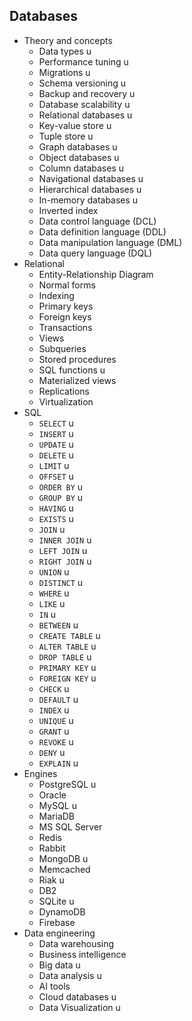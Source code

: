 ## Databases

- Theory and concepts
  - Data types  u
  - Performance tuning u
  - Migrations u
  - Schema versioning u
  - Backup and recovery u
  - Database scalability u
  - Relational databases u
  - Key-value store u
  - Tuple store u
  - Graph databases u
  - Object databases u
  - Column databases u
  - Navigational databases u
  - Hierarchical databases u
  - In-memory databases u
  - Inverted index
  - Data control language (DCL)
  - Data definition language (DDL)
  - Data manipulation language (DML)
  - Data query language (DQL)
- Relational
  - Entity-Relationship Diagram
  - Normal forms
  - Indexing
  - Primary keys
  - Foreign keys
  - Transactions
  - Views
  - Subqueries
  - Stored procedures
  - SQL functions u
  - Materialized views
  - Replications
  - Virtualization
- SQL
  - `SELECT` u
  - `INSERT` u
  - `UPDATE` u
  - `DELETE` u
  - `LIMIT` u
  - `OFFSET` u
  - `ORDER BY` u
  - `GROUP BY` u
  - `HAVING` u
  - `EXISTS` u
  - `JOIN` u
  - `INNER JOIN` u
  - `LEFT JOIN` u
  - `RIGHT JOIN` u
  - `UNION` u
  - `DISTINCT` u
  - `WHERE` u
  - `LIKE` u
  - `IN` u
  - `BETWEEN` u
  - `CREATE TABLE` u
  - `ALTER TABLE` u
  - `DROP TABLE` u
  - `PRIMARY KEY` u
  - `FOREIGN KEY` u
  - `CHECK` u
  - `DEFAULT` u
  - `INDEX` u
  - `UNIQUE` u
  - `GRANT` u
  - `REVOKE` u
  - `DENY` u
  - `EXPLAIN` u
- Engines
  - PostgreSQL u
  - Oracle
  - MySQL u
  - MariaDB
  - MS SQL Server
  - Redis
  - Rabbit
  - MongoDB u
  - Memcached
  - Riak u
  - DB2
  - SQLite u
  - DynamoDB
  - Firebase
- Data engineering
  - Data warehousing
  - Business intelligence
  - Big data u
  - Data analysis u
  - AI tools
  - Cloud databases u
  - Data Visualization u
